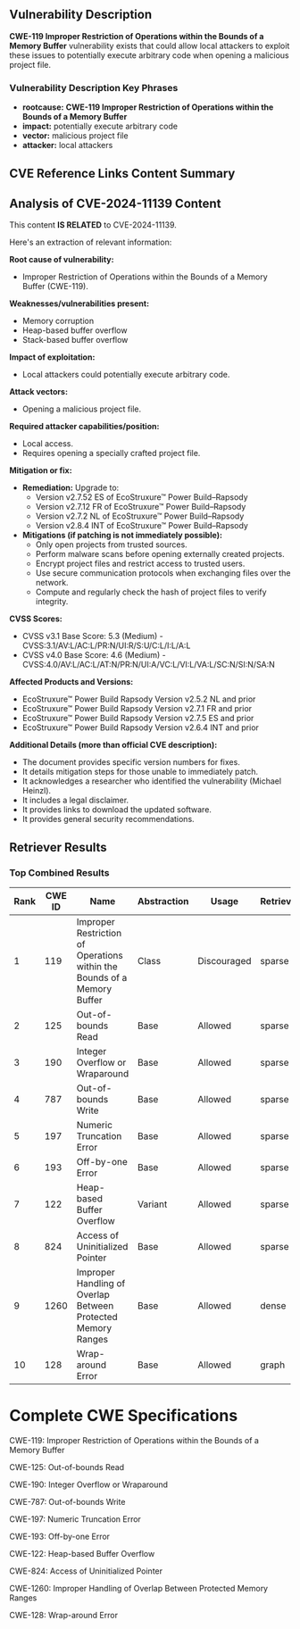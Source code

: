 ## Vulnerability Description
**CWE-119 Improper Restriction of Operations within the Bounds of a Memory Buffer** vulnerability exists that could allow local attackers to exploit these issues to potentially execute arbitrary code when opening a malicious project file.

### Vulnerability Description Key Phrases
- **rootcause:** **CWE-119 Improper Restriction of Operations within the Bounds of a Memory Buffer**
- **impact:** potentially execute arbitrary code
- **vector:** malicious project file
- **attacker:** local attackers

## CVE Reference Links Content Summary
## Analysis of CVE-2024-11139 Content

This content **IS RELATED** to CVE-2024-11139.

Here's an extraction of relevant information:

**Root cause of vulnerability:**

*   Improper Restriction of Operations within the Bounds of a Memory Buffer (CWE-119).

**Weaknesses/vulnerabilities present:**

*   Memory corruption
*   Heap-based buffer overflow
*   Stack-based buffer overflow

**Impact of exploitation:**

*   Local attackers could potentially execute arbitrary code.

**Attack vectors:**

*   Opening a malicious project file.

**Required attacker capabilities/position:**

*   Local access.
*   Requires opening a specially crafted project file.

**Mitigation or fix:**

*   **Remediation:** Upgrade to:
    *   Version v2.7.52 ES of EcoStruxure™ Power Build–Rapsody
    *   Version v2.7.12 FR of EcoStruxure™ Power Build–Rapsody
    *   Version v2.7.2 NL of EcoStruxure™ Power Build–Rapsody
    *   Version v2.8.4 INT of EcoStruxure™ Power Build–Rapsody
*   **Mitigations (if patching is not immediately possible):**
    *   Only open projects from trusted sources.
    *   Perform malware scans before opening externally created projects.
    *   Encrypt project files and restrict access to trusted users.
    *   Use secure communication protocols when exchanging files over the network.
    *   Compute and regularly check the hash of project files to verify integrity.

**CVSS Scores:**

*   CVSS v3.1 Base Score: 5.3 (Medium) - CVSS:3.1/AV:L/AC:L/PR:N/UI:R/S:U/C:L/I:L/A:L
*   CVSS v4.0 Base Score: 4.6 (Medium) - CVSS:4.0/AV:L/AC:L/AT:N/PR:N/UI:A/VC:L/VI:L/VA:L/SC:N/SI:N/SA:N

**Affected Products and Versions:**

*   EcoStruxure™ Power Build Rapsody Version v2.5.2 NL and prior
*   EcoStruxure™ Power Build Rapsody Version v2.7.1 FR and prior
*   EcoStruxure™ Power Build Rapsody Version v2.7.5 ES and prior
*   EcoStruxure™ Power Build Rapsody Version v2.6.4 INT and prior

**Additional Details (more than official CVE description):**

*   The document provides specific version numbers for fixes.
*   It details mitigation steps for those unable to immediately patch.
*   It acknowledges a researcher who identified the vulnerability (Michael Heinzl).
*   It includes a legal disclaimer.
*   It provides links to download the updated software.
*   It provides general security recommendations.

## Retriever Results

### Top Combined Results

| Rank | CWE ID | Name | Abstraction | Usage  | Retrievers | Individual Scores |
|------|--------|------|-------------|-------|------------|-------------------|
| 1 | 119 | Improper Restriction of Operations within the Bounds of a Memory Buffer | Class | Discouraged | sparse | 0.392 |
| 2 | 125 | Out-of-bounds Read | Base | Allowed | sparse | 0.325 |
| 3 | 190 | Integer Overflow or Wraparound | Base | Allowed | sparse | 0.316 |
| 4 | 787 | Out-of-bounds Write | Base | Allowed | sparse | 0.298 |
| 5 | 197 | Numeric Truncation Error | Base | Allowed | sparse | 0.296 |
| 6 | 193 | Off-by-one Error | Base | Allowed | sparse | 0.286 |
| 7 | 122 | Heap-based Buffer Overflow | Variant | Allowed | sparse | 0.286 |
| 8 | 824 | Access of Uninitialized Pointer | Base | Allowed | sparse | 0.279 |
| 9 | 1260 | Improper Handling of Overlap Between Protected Memory Ranges | Base | Allowed | dense | 0.708 |
| 10 | 128 | Wrap-around Error | Base | Allowed | graph | 0.003 |



# Complete CWE Specifications

CWE-119: Improper Restriction of Operations within the Bounds of a Memory Buffer

CWE-125: Out-of-bounds Read

CWE-190: Integer Overflow or Wraparound

CWE-787: Out-of-bounds Write

CWE-197: Numeric Truncation Error

CWE-193: Off-by-one Error

CWE-122: Heap-based Buffer Overflow

CWE-824: Access of Uninitialized Pointer

CWE-1260: Improper Handling of Overlap Between Protected Memory Ranges

CWE-128: Wrap-around Error